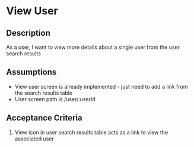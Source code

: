 # View User

## Description

As a user, I want to view more details about a single user from the user search results

## Assumptions

* View user screen is already implemented - just need to add a link from the search results table
* User screen path is /user/:userId

## Acceptance Criteria 

1. View icon in user search results table acts as a link to view the associated user
